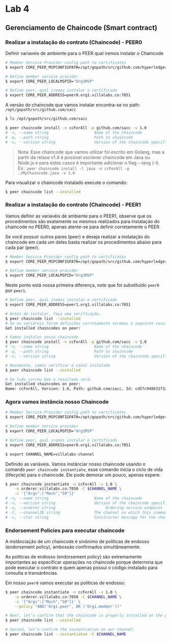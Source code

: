 # Lab 4

## Gerenciamento de Chaincode (Smart contract)

### Realizar a instalação do contrato (Chaincode) - PEER0

Definir variaveis de ambiente para o PEER qual iremos instalar o Chaincode
~~~sh
# Member Service Provider config path to certificates
$ export CORE_PEER_MSPCONFIGPATH=/opt/gopath/src/github.com/hyperledger/fabric/peer/crypto/peerOrganizations/org1.villalabs.co/users/Admin\@org1.villalabs.co/msp/

# Define member service provider
$ export CORE_PEER_LOCALMSPID="Org1MSP"

# Define peer, qual iremos instalar o certificado
$ export CORE_PEER_ADDRESS=peer0.org1.villalabs.co:7051
~~~

A versão do chaincode que vamos instalar encontra-se no path: ``/opt/gopath/src/github.com/sacc``
~~~sh
$ ls /opt/gopath/src/github.com/sacc

$ peer chaincode install -n ccForAll -p github.com/sacc -v 1.0
# -n, --name string                    Name of the chaincode
# -p, --path string                    Path to chaincode
# -v, --version string                 Version of the chaincode specified in install/instantiate/upgrade commands
~~~

> Nota: Esse chaincode que vamos utilizar foi escrito em Golang, mas a partir da relase v1.4 é possível escrever chaincode em Java ou Node.js e para estes casos é importante adicionar o flag --lang (-l). Ex.: ``peer chaincode install -l java -n ccForAll -p ./MyChaincode.java -v 1.0``

Para visualizar o chaincode instalado execute o comando:
~~~sh
$ peer chaincode list --installed
~~~

### Realizar a instalação do contrato (Chaincode) - PEER1
Vamos definir as variavéis de ambiente para o PEER1, observe que os procedimentos são exatamente os mesmos realizados para instalação do chaincode no PEER0, apenas atente-se para definir corretamente o PEER.

Se você possuir outros pares (peer) e deseja realizar a instalação do chaincode em cada um deles basta realizar os procedimentos abaixo para cada par (peer).

~~~sh
# Member Service Provider config path to certificates
$ export CORE_PEER_MSPCONFIGPATH=/opt/gopath/src/github.com/hyperledger/fabric/peer/crypto/peerOrganizations/org1.villalabs.co/users/Admin\@org1.villalabs.co/msp/

# Define member service provider
$ export CORE_PEER_LOCALMSPID="Org1MSP"
~~~

Neste ponto está nossa primeira diferença, note que foi substituído ``peer0`` por ``peer1``. 
~~~sh
# Define peer, qual iremos instalar o certificado
$ export CORE_PEER_ADDRESS=peer1.org1.villalabs.co:7051

# Antes de instalar, faça uma verificação.
$ peer chaincode list --installed
# Se as variáreis foram definidas corretamente teremos o seguinte resultado:
Get installed chaincodes on peer:

# Vamos instalar nosso chaincode
$ peer chaincode install -n ccForAll -p github.com/sacc -v 1.0
# -n, --name string                    Name of the chaincode
# -p, --path string                    Path to chaincode
# -v, --version string                 Version of the chaincode specified in install/instantiate/upgrade commands

# Novamente, vamos verificar o canal instalado
$ peer chaincode list --installed

# Se tudo correu bem o resultado será:
Get installed chaincodes on peer:
Name: ccForAll, Version: 1.0, Path: github.com/sacc, Id: cd57c948631f3241d19204c3502f2e779ed2a3e1e33e40a9592cf452f9c31a9a
~~~

### Agora vamos instância nosso Chaincode

~~~sh
# Member Service Provider config path to certificates
$ export CORE_PEER_MSPCONFIGPATH=/opt/gopath/src/github.com/hyperledger/fabric/peer/crypto/peerOrganizations/org1.villalabs.co/users/Admin\@org1.villalabs.co/msp/

# Define member service provider
$ export CORE_PEER_LOCALMSPID="Org1MSP"

# Define peer, qual iremos instalar o certificado
$ export CORE_PEER_ADDRESS=peer0.org1.villalabs.co:7051

$ export CHANNEL_NAME=villalabs-channel
~~~

Definido as variáveis. Vamos instânciar nosso chaincode usando o comando ``peer chaincode instantiate``, esse comando inicia o ciclo de vida (lifecycle) para o chaincode. Ele pode demorar um pouco, apenas espere.
~~~sh
$ peer chaincode instantiate -n ccForAll -v 1.0 \
    -o orderer.villalabs.co:7050 -C $CHANNEL_NAME \
    -c '{"Args":["Mach","50"]}'
# -n, --name string                    Name of the chaincode
# -v, --version string                 Version of the chaincode specified in install/instantiate/upgrade commands
# -o, --orderer string                      Ordering service endpoint
# -C, --channelID string               The channel on which this command should be executed
# -c, --ctor string                    Constructor message for the chaincode in JSON format (default "{}")
~~~

### Endorsement Policies para executar chaincode
A instânciação de um chaincode é sinônimo de políticas de endosso (endorsement policy), ambossão confirmados simultâneamente.

As políticas de endosso (endorsement policy) são extremamente importantes ao especificar operações no chaincode porque determina que pode executar o contrato e quem apenas possui o código instalado para consulta e transárências.

Em nosso ``peer0`` vamos executar as políticas de endosso:
~~~sh
$ peer chaincode instantiate -n ccForAll -v 1.0 \
    -o orderer.villalabs.co:7050 -C $CHANNEL_NAME \
    -c '{"Args":["Mach","50"]}' \
    --policy "AND('Org1.peer', OR ('Org1.member'))"

# Next, let’s confirm that the chaincode is properly installed on the peer.
$ peer chaincode list --installed

# Second, let’s confirm the instantiation on our channel:
$ peer chaincode list --instantiated -C $CHANNEL_NAME
~~~